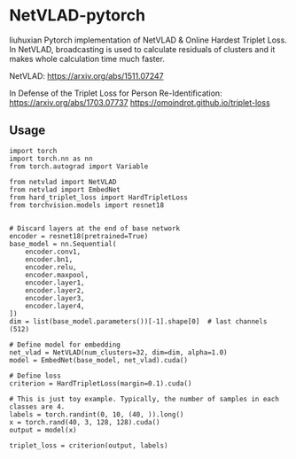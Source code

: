 # NetVLAD-pytorch
liuhuxian Pytorch implementation of NetVLAD &amp; Online Hardest Triplet Loss.
In NetVLAD, broadcasting is used to calculate residuals of clusters and it makes whole calculation time much faster. 

NetVLAD: https://arxiv.org/abs/1511.07247

In Defense of the Triplet Loss for Person Re-Identification: https://arxiv.org/abs/1703.07737 https://omoindrot.github.io/triplet-loss

## Usage
```
import torch
import torch.nn as nn
from torch.autograd import Variable

from netvlad import NetVLAD
from netvlad import EmbedNet
from hard_triplet_loss import HardTripletLoss
from torchvision.models import resnet18


# Discard layers at the end of base network
encoder = resnet18(pretrained=True)
base_model = nn.Sequential(
    encoder.conv1,
    encoder.bn1,
    encoder.relu,
    encoder.maxpool,
    encoder.layer1,
    encoder.layer2,
    encoder.layer3,
    encoder.layer4,
])
dim = list(base_model.parameters())[-1].shape[0]  # last channels (512)

# Define model for embedding
net_vlad = NetVLAD(num_clusters=32, dim=dim, alpha=1.0)
model = EmbedNet(base_model, net_vlad).cuda()

# Define loss
criterion = HardTripletLoss(margin=0.1).cuda()

# This is just toy example. Typically, the number of samples in each classes are 4.
labels = torch.randint(0, 10, (40, )).long()
x = torch.rand(40, 3, 128, 128).cuda()
output = model(x)

triplet_loss = criterion(output, labels)
```

